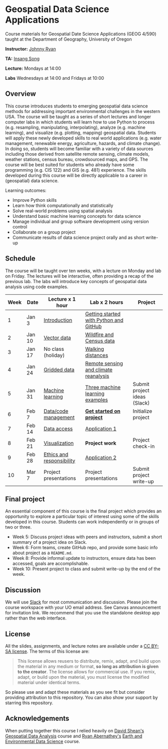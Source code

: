 # Geospatial Data Science Applications 

Course materials for Geospatial Date Science Applications (GEOG 4/590) taught at the Department of Geography, University of Oregon

**Instructor:** [Johnny Ryan](https://www.johnny-ryan.com/)

**TA:** [Insang Song](https://sigmafelix.wixsite.com/mysite/)

**Lecture:** Mondays at 14:00

**Labs** Wednesdays at 14:00 and Fridays at 10:00

## Overview

This course introduces students to emerging geospatial data science methods for addressing important environmental challenges in the western USA. The course will be taught as a series of short lectures and longer computer labs in which students will learn how to use Python to process (e.g. resampling, manipulating, interpolating), analyze (e.g. machine learning), and visualize (e.g. plotting, mapping) geospatial data. Students will apply these newly developed skills to real world applications (e.g. water management, renewable energy, agriculture, hazards, and climate change). In doing so, students will become familiar with a variety of data sources including those derived from satellite remote sensing, climate models, weather stations, census bureau, crowdsourced maps, and GPS. The course will be best suited for students who already have some programming (e.g. CIS 122) and GIS (e.g. 481) experience. The skills developed during this course will be directly applicable to a career in (geospatial) data science.

Learning outcomes:

* Improve Python skills
* Learn how think computationally and statistically
* Solve real-world problems using spatial analysis
* Understand basic machine learning concepts for data science
* Manage individual and group software development using version control
* Collaborate on a group project
* Communicate results of data science project orally and as short write-up

## Schedule

The course will be taught over ten weeks, with a lecture on Monday and lab on Friday. The lectures will be interactive, often providing a recap of the previous lab. The labs will introduce key concepts of geospatial data analysis using code examples.


| **Week**    |  **Date**  | **Lecture x 1 hour**  | **Lab x 2 hours**                      | **Project**                    |
| ----------- |------------|-----------------------|----------------------------------------|--------------------------------|
| 1           | Jan 3      | [Introduction](https://github.com/JohnnyRyan1/geospatial-data-science/blob/master/lectures/lecture1/01-introduction.pdf)          | [Getting started with Python and GitHub](https://nbviewer.org/github/JohnnyRyan1/geospatial-data-science/blob/master/labs/lab1/01a_getting_started.ipynb) |                                | 
| 2           | Jan 10     | [Vector data](https://github.com/JohnnyRyan1/geospatial-data-science/blob/master/lectures/lecture2/02-vector-data.pdf)           | [Wildfire and Census data](https://nbviewer.org/github/JohnnyRyan1/geospatial-data-science/blob/master/labs/lab2/02_wildfires_in_lane_county.ipynb)               |                                | 
| 3           | Jan 17     | No class (holiday)          | [Walking distances](https://nbviewer.org/github/JohnnyRyan1/geospatial-data-science/blob/master/labs/lab3/03_walking_distances.ipynb)                      |                                |
| 4           | Jan 24     | [Gridded data](https://nbviewer.org/format/slides/github/JohnnyRyan1/geospatial-data-science/blob/master/lectures/lecture4/lecture-4.ipynb)          | [Remote sensing and climate reanalysis](https://nbviewer.org/github/JohnnyRyan1/geospatial-data-science/blob/master/labs/lab4/lab4_demo.ipynb)  |                                | 
| 5           | Jan 31     | [Machine learning](https://nbviewer.org/format/slides/github/JohnnyRyan1/geospatial-data-science/blob/master/lectures/lecture5/lecture-5.ipynb)      | [Three machine learning examples](https://nbviewer.org/github/JohnnyRyan1/geospatial-data-science/blob/master/labs/lab5/lab5_demo.ipynb)        | Submit project ideas (Slack)   |
| 6           | Feb 7      | [Data/code management](https://nbviewer.org/format/slides/github/JohnnyRyan1/geospatial-data-science/blob/master/lectures/lecture6/lecture-6.ipynb)  | [**Get started on project**](https://nbviewer.org/github/JohnnyRyan1/geospatial-data-science/blob/master/labs/lab6/lab6_demo.ipynb)          | Initialize project             |
| 7           | Feb 14     | [Data access](https://nbviewer.org/format/slides/github/JohnnyRyan1/geospatial-data-science/blob/master/lectures/lecture7/lecture-7.ipynb)           | [Application 1](https://nbviewer.org/github/JohnnyRyan1/geospatial-data-science/blob/master/labs/lab7/lab7_demo.ipynb)                          |                                |
| 8           | Feb 21     | [Visualization](https://nbviewer.org/format/slides/github/JohnnyRyan1/geospatial-data-science/blob/master/lectures/lecture8/lecture-8.ipynb)         | **Project work**                       | Project check-in               |
| 9           | Feb 28     | [Ethics and responsibility](https://nbviewer.org/format/slides/github/JohnnyRyan1/geospatial-data-science/blob/master/lectures/lecture9/lecture-9.ipynb) | [Application 2](https://nbviewer.org/github/JohnnyRyan1/geospatial-data-science/blob/master/labs/lab9/lab9_demo.ipynb)                     |                                |
| 10          | Mar 7      | Project presentations     | Project presentations              | Submit project write-up        |

## Final project

An essential component of this course is the final project which provides an opportunity to explore a particular topic of interest using some of the skills developed in this course. Students can work independently or in groups of two or three. 

* Week 5: Discuss project ideas with peers and instructors, submit a short summary of a project idea on Slack. 
* Week 6: Form teams, create GitHub repo, and provide some basic info about project as a `README.md`. 
* Week 8: Provide informal update to instructors, ensure data has been accessed, goals are accomplishable.
* Week 10: Present project to class and submit write-up by the end of the week.

## Discussion

We will use [Slack](https://slack.com/) for most communication and discussion. Please join the course workspace with your UO email address. See Canvas announcement for invitation link. We recommend that you use the standalone desktop app rather than the web interface. 

## License 

All the slides, assignments, and lecture notes are available under a [CC BY-SA license](https://creativecommons.org/licenses/by-sa/4.0/). The terms of this license are:

> This license allows reusers to distribute, remix, adapt, and build upon the material in any medium or format, **so long as attribution is given to the creator**. The license allows for commercial use. If you remix, adapt, or build upon the material, you must license the modified material under identical terms.

So please use and adapt these materials as you see fit but consider providing attribution to this repository. You can also show your support by starring this repository. 

## Acknowledgements

When putting together this course I relied heavily on [David Shean's](https://dshean.github.io/) [Geospatial Data Analysis](https://github.com/UW-GDA) course and [Ryan Abernathey's](https://ocean-transport.github.io/) [Earth and Environmental Data Science](https://github.com/earth-env-data-science/earth-env-data-science-book) course. 
